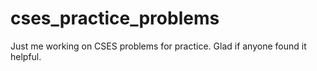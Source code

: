# cses_practice_problems
Just me working on CSES problems for practice.
Glad if anyone found it helpful.
